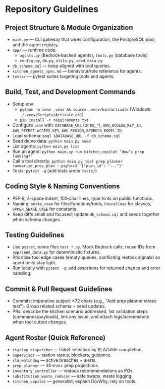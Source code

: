 # Repository Guidelines

## Project Structure & Module Organization
- `main.py` — CLI gateway that wires configuration, the PostgreSQL pool, and the agent registry.
- `app/` — runtime code:
  - `agents.py` (Bedrock‑backed agents), `tools.py` (database tools)
  - `config.py`, `db.py`, `utils.py`, `seed_data.py`
- `db_schema.sql` — keep aligned with tool queries.
- `kitchen_agents_spec.md` — behaviour/role reference for agents.
- `tests/` — pytest suites targeting tools and agents.

## Build, Test, and Development Commands
- Setup env:
  - `python -m venv .venv && source .venv/bin/activate` (Windows: `./.venv/Scripts/Activate.ps1`)
  - `pip install -r requirements.txt`
- Configure `.env` with: `DATABASE_URL` (or `DB_*`), `AWS_ACCESS_KEY_ID`, `AWS_SECRET_ACCESS_KEY`, `AWS_REGION`, `BEDROCK_MODEL_ID`.
- Load schema: `psql $DATABASE_URL -f db_schema.sql`
- Seed demo data: `python main.py seed`
- List agents: `python main.py list`
- Run an agent: `python main.py run kitchen_copilot "How’s prep looking?"`
- Call a tool directly: `python main.py tool prep_planner summarize_prep_plan --payload '{"plan_id": "..."}'`
- Tests: `pytest -q` (add tests under `tests/`)

## Coding Style & Naming Conventions
- PEP 8, 4‑space indent, 100‑char lines, type hints on public functions.
- Naming: `snake_case` for files/functions/tools, `PascalCase` for classes, `UPPER_SNAKE_CASE` for constants.
- Keep diffs small and focused; update `db_schema.sql` and seeds together when schema changes.

## Testing Guidelines
- Use `pytest`; name files `test_*.py`. Mock Bedrock calls; reuse IDs from `app/seed_data.py` for deterministic fixtures.
- Prioritise tool edge cases (empty queues, conflicting restock signals) so agent tests stay light.
- Run locally with `pytest -q`; add assertions for returned shapes and error handling.

## Commit & Pull Request Guidelines
- Commits: imperative subject ≤72 chars (e.g., "Add prep planner stress test"). Group related schema + seed updates.
- PRs: describe the kitchen scenario addressed, list validation steps (commands/payloads), link any issue, and attach logs/screenshots when tool output changes.

## Agent Roster (Quick Reference)
- `station_dispatcher` — ticket selection by SLA/table completion.
- `supervisor` — station status, blockers, guidance.
- `sla_watchdog` — active breaches + alerts.
- `prep_planner` — 30‑min+ prep projections.
- `inventory_controller` — restock recommendations as POs.
- `substitution_waste_reducer` — safe swaps, waste logging.
- `kitchen_copilot` — generalist; explain Do/Why; rely on tools.
